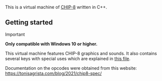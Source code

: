 This is a virtual machine of [CHIP-8](https://en.wikipedia.org/wiki/CHIP-8) written in C++.

## Getting started
> [!IMPORTANT]
> **Only compatible with Windows 10 or higher.**

This virtual machine features CHIP-8 graphics and sounds.
It also contains several keys with special uses which are explained in [this file](instructions.md).


Documentation on the opcodes were obtained from this website: https://tonisagrista.com/blog/2021/chip8-spec/

